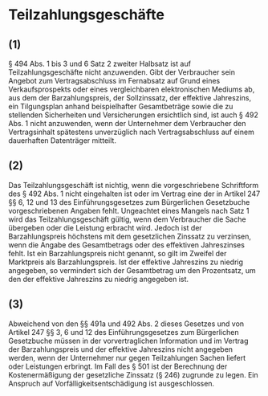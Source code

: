 # Teilzahlungsgeschäfte



## (1)

 § 494 Abs. 1 bis 3 und 6 Satz 2 zweiter Halbsatz ist auf Teilzahlungsgeschäfte nicht anzuwenden. Gibt der Verbraucher sein Angebot zum Vertragsabschluss im Fernabsatz auf Grund eines Verkaufsprospekts oder eines vergleichbaren elektronischen Mediums ab, aus dem der Barzahlungspreis, der Sollzinssatz, der effektive Jahreszins, ein Tilgungsplan anhand beispielhafter Gesamtbeträge sowie die zu stellenden Sicherheiten und Versicherungen ersichtlich sind, ist auch § 492 Abs. 1 nicht anzuwenden, wenn der Unternehmer dem Verbraucher den Vertragsinhalt spätestens unverzüglich nach Vertragsabschluss auf einem dauerhaften Datenträger mitteilt.

## (2)

 Das Teilzahlungsgeschäft ist nichtig, wenn die vorgeschriebene Schriftform des § 492 Abs. 1 nicht eingehalten ist oder im Vertrag eine der in Artikel 247 §§ 6, 12 und 13 des Einführungsgesetzes zum Bürgerlichen Gesetzbuche vorgeschriebenen Angaben fehlt. Ungeachtet eines Mangels nach Satz 1 wird das Teilzahlungsgeschäft gültig, wenn dem Verbraucher die Sache übergeben oder die Leistung erbracht wird. Jedoch ist der Barzahlungspreis höchstens mit dem gesetzlichen Zinssatz zu verzinsen, wenn die Angabe des Gesamtbetrags oder des effektiven Jahreszinses fehlt. Ist ein Barzahlungspreis nicht genannt, so gilt im Zweifel der Marktpreis als Barzahlungspreis. Ist der effektive Jahreszins zu niedrig angegeben, so vermindert sich der Gesamtbetrag um den Prozentsatz, um den der effektive Jahreszins zu niedrig angegeben ist.

## (3)

 Abweichend von den §§ 491a und 492 Abs. 2 dieses Gesetzes und von Artikel 247 §§ 3, 6 und 12 des Einführungsgesetzes zum Bürgerlichen Gesetzbuche müssen in der vorvertraglichen Information und im Vertrag der Barzahlungspreis und der effektive Jahreszins nicht angegeben werden, wenn der Unternehmer nur gegen Teilzahlungen Sachen liefert oder Leistungen erbringt. Im Fall des § 501 ist der Berechnung der Kostenermäßigung der gesetzliche Zinssatz (§ 246) zugrunde zu legen. Ein Anspruch auf Vorfälligkeitsentschädigung ist ausgeschlossen. 

